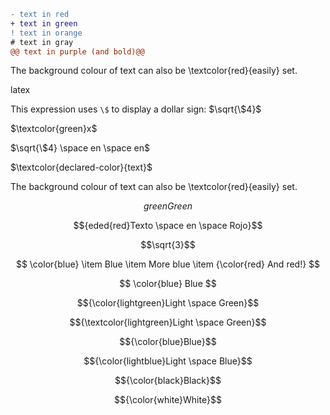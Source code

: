 ```diff
- text in red
+ text in green
! text in orange
# text in gray
@@ text in purple (and bold)@@
```

The background colour of text can also be \textcolor{red}{easily} set. 


latex

This expression uses `\$` to display a dollar sign: $\sqrt{\$4}$

$\textcolor{green}x$	

$\sqrt{\$4} \space en \space en$

$\textcolor{declared-color}{text}$


The background colour of text can also be \textcolor{red}{easily} set. 


$${{green}Green}$$

$${eded{red}Texto \space en \space Rojo}$$


```math
\sqrt{3}
```


```math

\color{blue}
    \item Blue
    \item More blue
    \item {\color{red} And red!}

```

```math

\color{blue} Blue

```

$${\color{lightgreen}Light \space Green}$$	


$${\textcolor{lightgreen}Light \space Green}$$

$${\color{blue}Blue}$$	

$${\color{lightblue}Light \space Blue}$$	

$${\color{black}Black}$$	

$${\color{white}White}$$	



